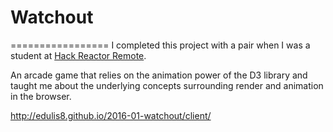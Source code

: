 # Watchout
=================
I completed this project with a pair when I was a student at [Hack Reactor Remote](http://www.hackreactor.com/remote-beta/).

An arcade game that relies on the animation power of the D3 library and taught me about the underlying concepts surrounding render and animation in the browser.





http://edulis8.github.io/2016-01-watchout/client/
